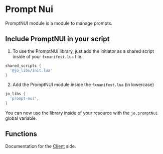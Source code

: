 # Prompt Nui

PromptNUI module is a module to manage prompts.

## Include PromptNUI in your script

1. To use the PromptNUI library, just add the initiator as a shared script inside of your `fxmanifest.lua` file.

```lua
shared_scripts {
  '@jo_libs/init.lua'
}
```

2. Add the PromptNUI module inside the `fxmanifest.lua` (in lowercase)

```lua
jo_libs {
  'prompt-nui',
}
```

You can now use the library inside of your resource with the `jo.promptNui` global variable.

## Functions

Documentation for the [Client](./client.md) side.
